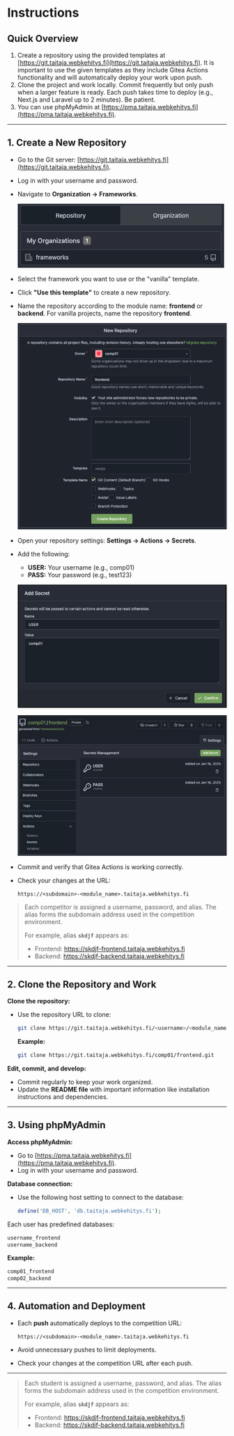 # Instructions

## Quick Overview
1. Create a repository using the provided templates at [https://git.taitaja.webkehitys.fi](https://git.taitaja.webkehitys.fi). It is important to use the given templates as they include Gitea Actions functionality and will automatically deploy your work upon push.
2. Clone the project and work locally. Commit frequently but only push when a larger feature is ready. Each push takes time to deploy (e.g., Next.js and Laravel up to 2 minutes). Be patient.
3. You can use phpMyAdmin at [https://pma.taitaja.webkehitys.fi](https://pma.taitaja.webkehitys.fi).

---

## 1. Create a New Repository

- Go to the Git server: [https://git.taitaja.webkehitys.fi](https://git.taitaja.webkehitys.fi).
- Log in with your username and password.
- Navigate to **Organization → Frameworks**.
  
  ![orgs](/semifinaali/instructions/orgs.png)

- Select the framework you want to use or the "vanilla" template.
- Click **"Use this template"** to create a new repository.
- Name the repository according to the module name: **frontend** or **backend**. For vanilla projects, name the repository **frontend**.
  
  ![secrets settings](/semifinaali/instructions/new_repo.png)

- Open your repository settings: **Settings → Actions → Secrets**.
- Add the following:
  - **USER:** Your username (e.g., comp01)
  - **PASS:** Your password (e.g., test123)

  ![secrets settings](/semifinaali/instructions/add-secret.png)
  
  ![secrets settings](/semifinaali/instructions/secrets.png)

- Commit and verify that Gitea Actions is working correctly.
- Check your changes at the URL:
  
  ```
  https://<subdomain>-<module_name>.taitaja.webkehitys.fi
  ```

> Each competitor is assigned a username, password, and alias.
> The alias forms the subdomain address used in the competition environment.
>
> For example, alias **`skdjf`** appears as:
>
> - Frontend: https://skdjf-frontend.taitaja.webkehitys.fi
> - Backend: https://skdjf-backend.taitaja.webkehitys.fi

---

## 2. Clone the Repository and Work

**Clone the repository:**
- Use the repository URL to clone:
  
  ```bash
  git clone https://git.taitaja.webkehitys.fi/<username>/<module_name>.git
  ```
  **Example:**
  ```bash
  git clone https://git.taitaja.webkehitys.fi/comp01/frontend.git
  ```

**Edit, commit, and develop:**
- Commit regularly to keep your work organized.
- Update the **README file** with important information like installation instructions and dependencies.

---

## 3. Using phpMyAdmin

**Access phpMyAdmin:**
- Go to [https://pma.taitaja.webkehitys.fi](https://pma.taitaja.webkehitys.fi).
- Log in with your username and password.

**Database connection:**
- Use the following host setting to connect to the database:
  
  ```php
  define('DB_HOST', 'db.taitaja.webkehitys.fi');
  ```

Each user has predefined databases:

```
username_frontend
username_backend
```
  **Example:**
```
comp01_frontend
comp02_backend
```

---

## 4. Automation and Deployment

- Each **push** automatically deploys to the competition URL:
  
  ```
  https://<subdomain>-<module_name>.taitaja.webkehitys.fi
  ```

- Avoid unnecessary pushes to limit deployments.
- Check your changes at the competition URL after each push.

---

> Each student is assigned a username, password, and alias.
> The alias forms the subdomain address used in the competition environment.
>
> For example, alias **`skdjf`** appears as:
>
> - Frontend: https://skdjf-frontend.taitaja.webkehitys.fi
> - Backend: https://skdjf-backend.taitaja.webkehitys.fi

